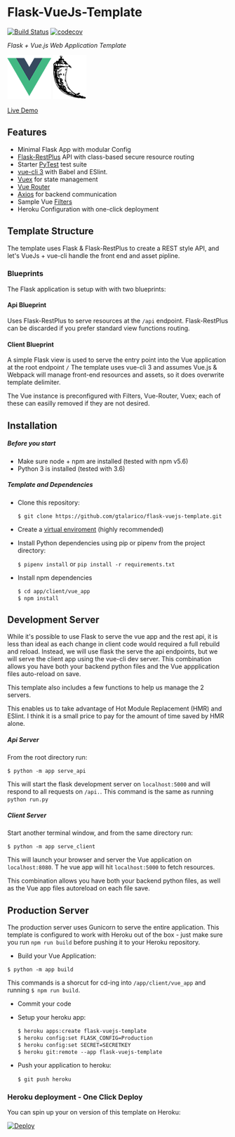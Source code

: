 # Flask-VueJs-Template

[![Build Status](https://travis-ci.org/gtalarico/flask-vuejs-template.svg?branch=master)](https://travis-ci.org/gtalarico/flask-vuejs-template)
[![codecov](https://codecov.io/gh/gtalarico/flask-vuejs-template/branch/master/graph/badge.svg)](https://codecov.io/gh/gtalarico/flask-vuejs-template)

_Flask + Vue.js Web Application Template_

![Vue Logo](/docs/vue-logo.png "Vue Logo") ![Flask Logo](/docs/flask-logo.png "Flask Logo")

[Live Demo](https://flask-vuejs-template.herokuapp.com/#/api)

## Features
* Minimal Flask App with modular Config
* [Flask-RestPlus](http://flask-restplus.readthedocs.io) API with class-based secure resource routing
* Starter [PyTest](http://pytest.org) test suite
* [vue-cli 3](https://github.com/vuejs/vue-cli/blob/dev/docs/README.md) with Babel and ESlint.
* [Vuex](https://vuex.vuejs.org/) for state management
* [Vue Router](https://router.vuejs.org/)
* [Axios](https://vuex.vuejs.org/) for backend communication
* Sample Vue [Filters](https://vuejs.org/v2/guide/filters.html)
* Heroku Configuration with one-click deployment

## Template Structure

The template uses Flask & Flask-RestPlus to create a REST style API,
and let's VueJs + vue-cli handle the front end and asset pipline.

### Blueprints

The Flask application is setup with with two blueprints:


#### Api Blueprint

Uses Flask-RestPlus to serve resources at the `/api` endpoint.
Flask-RestPlus can be discarded if you prefer standard view functions routing.

#### Client Blueprint

A simple Flask view is used to serve the entry point into the Vue application at the root endpoint `/`
The template uses vue-cli 3 and assumes Vue.js & Webpack will manage front-end resources and assets,
so it does overwrite template delimiter.

The Vue instance is preconfigured with Filters, Vue-Router, Vuex; each of these can easilly removed if they are not desired.

## Installation

##### Before you start

* Make sure node + npm are installed (tested with npm v5.6)
* Python 3 is installed (tested with 3.6)

##### Template and Dependencies

* Clone this repository:

	```
	$ git clone https://github.com/gtalarico/flask-vuejs-template.git
	```

* Create a [virtual enviroment](https://packaging.python.org/tutorials/managing-dependencies/#managing-dependencies) (highly recommended)

* Install Python dependencies using pip or pipenv from the project directory:

	`$ pipenv install` or `pip install -r requirements.txt`

* Install npm dependencies

	```
	$ cd app/client/vue_app
	$ npm install
	```


## Development Server

While it's possible to use Flask to serve the vue app and the rest api, it is less than ideal as each change in client code would required a full rebuild and reload. Instead, we will use flask the serve the api endpoints, but we will serve the client app using the vue-cli dev server.
This combination allows you have both your backend python files and the Vue appplication files auto-reload on save.

This template also includes a few functions to help us manage the 2 servers.

This enables us to take advantage of Hot Module Replacement (HMR) and ESlint.
I think it is a small price to pay for the amount of time saved by HMR alone.

##### Api Server

From the root directory run:

```
$ python -m app serve_api
```

This will start the flask development server on `localhost:5000` and will respond to all requests on `/api.`.
This command is the same as running `python run.py`

##### Client Server

Start another terminal window, and from the same directory run:

```
$ python -m app serve_client
```

This will launch your browser and server the Vue application on `localhost:8080`. T
he vue app will hit `localhost:5000` to fetch resources.

This combination allows you have both your backend python files, as well as the Vue app files autoreload on each file save.


## Production Server

The production server uses Gunicorn to serve the entire application.
This template is configured to work with Heroku out of the box - just make sure you run `npm run build` before pushing it to your Heroku repository.

* Build your Vue Application:
```
$ python -m app build
```
This commands is a shorcut for cd-ing into `/app/client/vue_app` and running `$ npm run build`.

* Commit your code

* Setup your heroku app:

	```
	$ heroku apps:create flask-vuejs-template
	$ heroku config:set FLASK_CONFIG=Production
	$ heroku config:set SECRET=SECRETKEY
	$ heroku git:remote --app flask-vuejs-template
	```
* Push your application to heroku:

	```$ git push heroku```

### Heroku deployment - One Click Deploy

You can spin up your on version of this template on Heroku:

[![Deploy](https://www.herokucdn.com/deploy/button.svg)](https://heroku.com/deploy?template=https://github.com/gtalarico/flask-vuejs-template)
